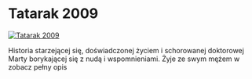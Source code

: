 Tatarak 2009 
=============
[![Tatarak 2009 ](http://vidos.pl/images/player.gif)](http://vidos.pl/tatarak-2009)

 Historia starzejącej się, doświadczonej życiem i schorowanej doktorowej Marty borykającej się z nudą i wspomnieniami. Żyje ze swym mężem w zobacz pełny opis
